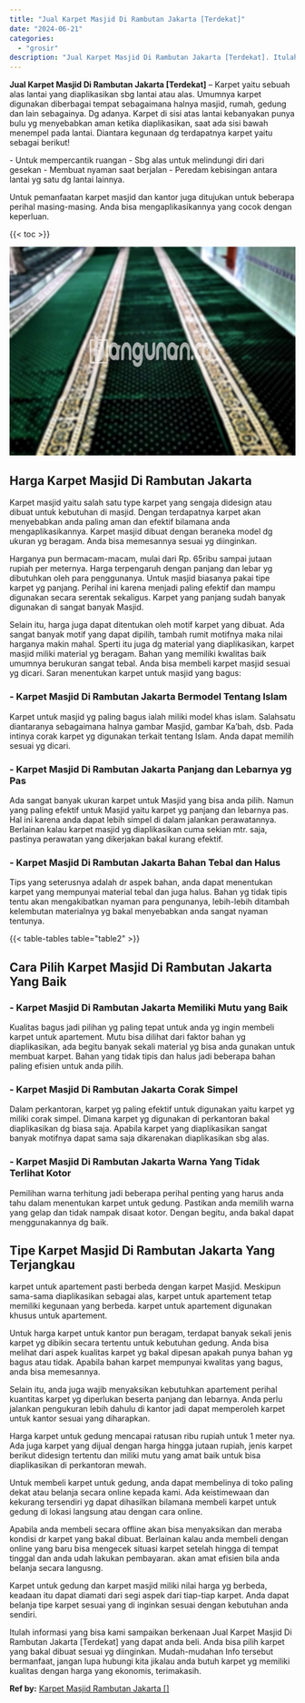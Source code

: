 ```yaml
---
title: "Jual Karpet Masjid Di Rambutan Jakarta [Terdekat]"
date: "2024-06-21"
categories: 
  - "grosir"
description: "Jual Karpet Masjid Di Rambutan Jakarta [Terdekat]. Itulah informasi yang bisa kami sampaikan berkenaan Jual Karpet Masjid Di Rambutan Jakarta [Terdekat] ya..."
---
```


**Jual Karpet Masjid Di Rambutan Jakarta \[Terdekat\]** – Karpet yaitu sebuah alas lantai yang diaplikasikan sbg lantai atau alas. Umumnya karpet digunakan diberbagai tempat sebagaimana halnya masjid, rumah, gedung dan lain sebagainya. Dg adanya. Karpet di sisi atas lantai kebanyakan punya bulu yg menyebabkan aman ketika diaplikasikan, saat ada sisi bawah menempel pada lantai. Diantara kegunaan dg terdapatnya karpet yaitu sebagai berikut!

\- Untuk mempercantik ruangan - Sbg alas untuk melindungi diri dari gesekan - Membuat nyaman saat berjalan - Peredam kebisingan antara lantai yg satu dg lantai lainnya.

Untuk pemanfaatan karpet masjid dan kantor juga ditujukan untuk beberapa perihal masing-masing. Anda bisa mengaplikasikannya yang cocok dengan keperluan.

{{< toc >}}

![Jual Karpet Masjid Di Rambutan Jakarta [Terdekat]](/images/grosir-karpet-murah-54.png)

## Harga Karpet Masjid Di Rambutan Jakarta

Karpet masjid yaitu salah satu type karpet yang sengaja didesign atau dibuat untuk kebutuhan di masjid. Dengan terdapatnya karpet akan menyebabkan anda paling aman dan efektif bilamana anda mengaplikasikannya. Karpet masjid dibuat dengan beraneka model dg ukuran yg beragam. Anda bisa memesannya sesuai yg diinginkan.

Harganya pun bermacam-macam, mulai dari Rp. 65ribu sampai jutaan rupiah per meternya. Harga terpengaruh dengan panjang dan lebar yg dibutuhkan oleh para penggunanya. Untuk masjid biasanya pakai tipe karpet yg panjang. Perihal ini karena menjadi paling efektif dan mampu digunakan secara serentak sekaligus. Karpet yang panjang sudah banyak digunakan di sangat banyak Masjid.

Selain itu, harga juga dapat ditentukan oleh motif karpet yang dibuat. Ada sangat banyak motif yang dapat dipilih, tambah rumit motifnya maka nilai harganya makin mahal. Sperti itu juga dg material yang diaplikasikan, karpet masjid miliki material yg beragam. Bahan yang memiliki kwalitas baik umumnya berukuran sangat tebal. Anda bisa membeli karpet masjid sesuai yg dicari. Saran menentukan karpet untuk masjid yang bagus:

### \- Karpet Masjid Di Rambutan Jakarta Bermodel Tentang Islam

Karpet untuk masjid yg paling bagus ialah miliki model khas islam. Salahsatu diantaranya sebagaimana halnya gambar Masjid, gambar Ka’bah, dsb. Pada intinya corak karpet yg digunakan terkait tentang Islam. Anda dapat memilih sesuai yg dicari.

### \- Karpet Masjid Di Rambutan Jakarta Panjang dan Lebarnya yg Pas

Ada sangat banyak ukuran karpet untuk Masjid yang bisa anda pilih. Namun yang paling efektif untuk Masjid yaitu karpet yg panjang dan lebarnya pas. Hal ini karena anda dapat lebih simpel di dalam jalankan perawatannya. Berlainan kalau karpet masjid yg diaplikasikan cuma sekian mtr. saja, pastinya perawatan yang dikerjakan bakal kurang efektif.

### \- Karpet Masjid Di Rambutan Jakarta Bahan Tebal dan Halus

Tips yang seterusnya adalah dr aspek bahan, anda dapat menentukan karpet yang mempunyai material tebal dan juga halus. Bahan yg tidak tipis tentu akan mengakibatkan nyaman para pengunanya, lebih-lebih ditambah kelembutan materialnya yg bakal menyebabkan anda sangat nyaman tentunya.

{{< table-tables table="table2" >}}

## Cara Pilih Karpet Masjid Di Rambutan Jakarta Yang Baik

### \- Karpet Masjid Di Rambutan Jakarta Memiliki Mutu yang Baik

Kualitas bagus jadi pilihan yg paling tepat untuk anda yg ingin membeli karpet untuk apartement. Mutu bisa dilihat dari faktor bahan yg diaplikasikan, ada begitu banyak sekali material yg bisa anda gunakan untuk membuat karpet. Bahan yang tidak tipis dan halus jadi beberapa bahan paling efisien untuk anda pilih.

### \- Karpet Masjid Di Rambutan Jakarta Corak Simpel

Dalam perkantoran, karpet yg paling efektif untuk digunakan yaitu karpet yg miliki corak simpel. Dimana karpet yg digunakan di perkantoran bakal diaplikasikan dg biasa saja. Apabila karpet yang diaplikasikan sangat banyak motifnya dapat sama saja dikarenakan diaplikasikan sbg alas.

### \- Karpet Masjid Di Rambutan Jakarta Warna Yang Tidak Terlihat Kotor

Pemilihan warna terhitung jadi beberapa perihal penting yang harus anda tahu dalam menentukan karpet untuk gedung. Pastikan anda memilih warna yang gelap dan tidak nampak disaat kotor. Dengan begitu, anda bakal dapat menggunakannya dg baik.

## Tipe Karpet Masjid Di Rambutan Jakarta Yang Terjangkau

karpet untuk apartement pasti berbeda dengan karpet Masjid. Meskipun sama-sama diaplikasikan sebagai alas, karpet untuk apartement tetap memiliki kegunaan yang berbeda. karpet untuk apartement digunakan khusus untuk apartement.

Untuk harga karpet untuk kantor pun beragam, terdapat banyak sekali jenis karpet yg dibikin secara tertentu untuk kebutuhan gedung. Anda bisa melihat dari aspek kualitas karpet yg bakal dipesan apakah punya bahan yg bagus atau tidak. Apabila bahan karpet mempunyai kwalitas yang bagus, anda bisa memesannya.

Selain itu, anda juga wajib menyaksikan kebutuhkan apartement perihal kuantitas karpet yg diperlukan beserta panjang dan lebarnya. Anda perlu jalankan pengukuran lebih dahulu di kantor jadi dapat memperoleh karpet untuk kantor sesuai yang diharapkan.

Harga karpet untuk gedung mencapai ratusan ribu rupiah untuk 1 meter nya. Ada juga karpet yang dijual dengan harga hingga jutaan rupiah, jenis karpet berikut didesign tertentu dan miliki mutu yang amat baik untuk bisa diaplikasikan di perkantoran mewah.

Untuk membeli karpet untuk gedung, anda dapat membelinya di toko paling dekat atau belanja secara online kepada kami. Ada keistimewaan dan kekurang tersendiri yg dapat dihasilkan bilamana membeli karpet untuk gedung di lokasi langsung atau dengan cara online.

Apabila anda membeli secara offline akan bisa menyaksikan dan meraba kondisi dr karpet yang bakal dibuat. Berlainan kalau anda membeli dengan online yang baru bisa mengecek situasi karpet setelah hingga di tempat tinggal dan anda udah lakukan pembayaran. akan amat efisien bila anda belanja secara langusng.

Karpet untuk gedung dan karpet masjid miliki nilai harga yg berbeda, keadaan itu dapat diamati dari segi aspek dari tiap-tiap karpet. Anda dapat belanja tipe karpet sesuai yang di inginkan sesuai dengan kebutuhan anda sendiri.

Itulah informasi yang bisa kami sampaikan berkenaan Jual Karpet Masjid Di Rambutan Jakarta \[Terdekat\] yang dapat anda beli. Anda bisa pilih karpet yang bakal dibuat sesuai yg diinginkan. Mudah-mudahan Info tersebut bermanfaat, jangan lupa hubungi kita jikalau anda butuh karpet yg memiliki kualitas dengan harga yang ekonomis, terimakasih.

**Ref by:**  [Karpet Masjid Rambutan Jakarta []](https://id.wikipedia.org/wiki/Karpet)
